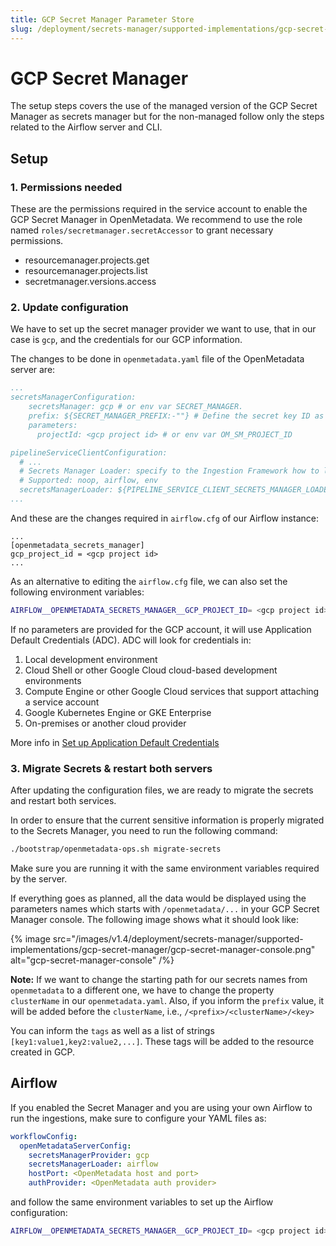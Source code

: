 ```yaml
---
title: GCP Secret Manager Parameter Store
slug: /deployment/secrets-manager/supported-implementations/gcp-secret-manager
---
```


# GCP Secret Manager

The setup steps covers the use of the managed version of the GCP Secret Manager as secrets manager but
for the non-managed follow only the steps related to the Airflow server and CLI.

## Setup

### 1. Permissions needed

These are the permissions required in the service account to enable the GCP Secret Manager in OpenMetadata. We recommend to use the role named `roles/secretmanager.secretAccessor` to grant necessary permissions. 

- resourcemanager.projects.get
- resourcemanager.projects.list
- secretmanager.versions.access

### 2. Update configuration

We have to set up the secret manager provider we want to use, that in our case is `gcp`, and the credentials for our GCP information.

The changes to be done in `openmetadata.yaml` file of the OpenMetadata server are:

```yaml
...
secretsManagerConfiguration:
    secretsManager: gcp # or env var SECRET_MANAGER.
    prefix: ${SECRET_MANAGER_PREFIX:-""} # Define the secret key ID as /<prefix>/<clusterName>/<key>
    parameters:
      projectId: <gcp project id> # or env var OM_SM_PROJECT_ID

pipelineServiceClientConfiguration:
  # ...
  # Secrets Manager Loader: specify to the Ingestion Framework how to load the SM credentials from its env
  # Supported: noop, airflow, env
  secretsManagerLoader: ${PIPELINE_SERVICE_CLIENT_SECRETS_MANAGER_LOADER:-"noop"}
...
```

And these are the changes required in `airflow.cfg` of our Airflow instance:

```properties
...
[openmetadata_secrets_manager]
gcp_project_id = <gcp project id>
...
```

As an alternative to editing the `airflow.cfg` file, we can also set the following environment variables:

```bash
AIRFLOW__OPENMETADATA_SECRETS_MANAGER__GCP_PROJECT_ID= <gcp project id>
```

If no parameters are provided for the GCP account, it will use Application Default Credentials (ADC). 
ADC will look for credentials in:

1. Local development environment
2. Cloud Shell or other Google Cloud cloud-based development environments
3. Compute Engine or other Google Cloud services that support attaching a service account
4. Google Kubernetes Engine or GKE Enterprise
5. On-premises or another cloud provider


More info in [Set up Application Default Credentials](https://cloud.google.com/docs/authentication/provide-credentials-adc)

### 3. Migrate Secrets & restart both servers

After updating the configuration files, we are ready to migrate the secrets and restart both services.

In order to ensure that the current sensitive information is properly migrated to the Secrets Manager, you need to
run the following command:

```bash
./bootstrap/openmetadata-ops.sh migrate-secrets
```

Make sure you are running it with the same environment variables required by the server.

If everything goes as planned, all the data would be displayed using the parameters names which starts with 
`/openmetadata/...` in your GCP Secret Manager console. The following image shows what it should look 
like:

{% image src="/images/v1.4/deployment/secrets-manager/supported-implementations/gcp-secret-manager/gcp-secret-manager-console.png" alt="gcp-secret-manager-console" /%} 

**Note:** If we want to change the starting path for our secrets names from `openmetadata` to a different one, we have 
to change the property `clusterName` in our `openmetadata.yaml`. Also, if you inform the `prefix` value, it will be
added before the `clusterName`, i.e., `/<prefix>/<clusterName>/<key>`

You can inform the `tags` as well as a list of strings `[key1:value1,key2:value2,...]`. These tags will be added
to the resource created in GCP.

## Airflow

If you enabled the Secret Manager and you are using your own Airflow to run the ingestions, make sure to configure
your YAML files as:

```yaml
workflowConfig:
  openMetadataServerConfig:
    secretsManagerProvider: gcp
    secretsManagerLoader: airflow
    hostPort: <OpenMetadata host and port>
    authProvider: <OpenMetadata auth provider>
```

and follow the same environment variables to set up the Airflow configuration:

```bash
AIRFLOW__OPENMETADATA_SECRETS_MANAGER__GCP_PROJECT_ID= <gcp project id>
```
